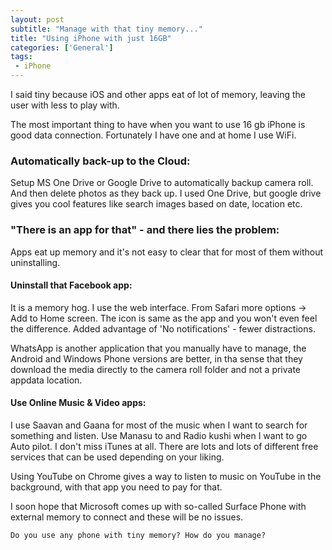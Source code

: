 ```yaml
---
layout: post
subtitle: "Manage with that tiny memory..."
title: "Using iPhone with just 16GB"
categories: ['General']
tags:
 - iPhone
---
```


I said tiny because iOS and other apps eat of lot of memory, leaving the user with less to play with.

The most important thing to have when you want to use 16 gb iPhone is good data connection. Fortunately I have one and at home I use WiFi.

### Automatically back-up to the Cloud:
Setup MS One Drive or Google Drive to automatically backup camera roll. And then delete photos as they back up. I used One Drive, but google drive gives you cool features like search images based on date, location etc.

### "There is an app for that" - and there lies the problem:

Apps eat up memory and it's not easy to clear that for most of them without uninstalling.

#### Uninstall that Facebook app:
It is a memory hog. I use the web interface. From Safari more options -> Add to Home screen.
The icon is same as the app and you won't even feel the difference. Added advantage of 'No notifications' - fewer distractions. 

WhatsApp is another application that you manually have to manage, the Android and Windows Phone versions are better, in tha sense that they download the media directly to the camera roll folder and not a private appdata location. 

#### Use Online Music & Video apps:
I use Saavan and Gaana for most of the music when I want to search for something and listen. Use Manasu to and Radio kushi when I want to go Auto pilot. I don't miss iTunes at all. There are lots and lots of different free services that can be used depending on your liking.

Using YouTube on Chrome gives a way to listen to music on YouTube in the background, with that app you need to pay for that.

I soon hope that Microsoft comes up with so-called Surface Phone with external memory to connect and these will be no issues.

` Do you use any phone with tiny memory? How do you manage? ` 

